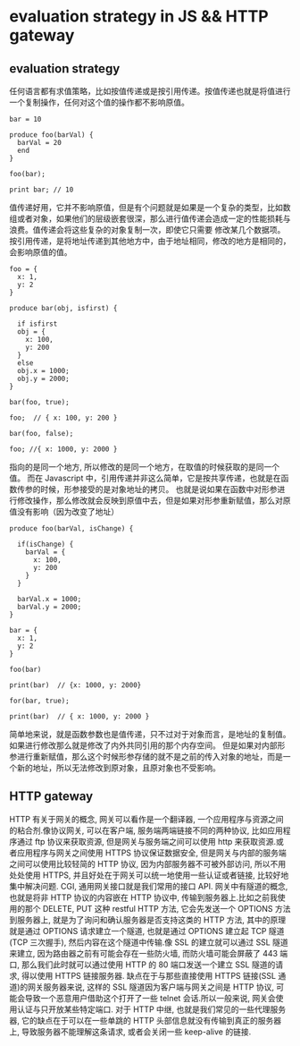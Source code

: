 # evaluation strategy in JS && HTTP gateway

## evaluation strategy
任何语言都有求值策略，比如按值传递或是按引用传递。按值传递也就是将值进行一个复制操作，任何对这个值的操作都不影响原值。
```
bar = 10

produce foo(barVal) {
  barVal = 20
  end
}

foo(bar);

print bar; // 10
```
值传递好用，它并不影响原值，但是有个问题就是如果是一个复杂的类型，比如数组或者对象，如果他们的层级嵌套很深，那么进行值传递会造成一定的性能损耗与浪费。值传递会将这些复杂的对象复制一次，即使它只需要
修改某几个数据项。 
按引用传递，是将地址传递到其他地方中，由于地址相同，修改的地方是相同的，会影响原值的值。
```
foo = {
  x: 1,
  y: 2
}

produce bar(obj, isfirst) {

  if isfirst
  obj = {
    x: 100,
    y: 200
  }
  else
  obj.x = 1000;
  obj.y = 2000;
}

bar(foo, true);

foo;  // { x: 100, y: 200 }

bar(foo, false);

foo; //{ x: 1000, y: 2000 }
```
指向的是同一个地方, 所以修改的是同一个地方，在取值的时候获取的是同一个值。
而在 Javascript 中，引用传递并非这么简单，它是按共享传递，也就是在函数传参的时候，形参接受的是对象地址的拷贝。
也就是说如果在函数中对形参进行修改操作，那么修改就会反映到原值中去，但是如果对形参重新赋值，那么对原值没有影响（因为改变了地址）
```
produce foo(barVal, isChange) {

  if(isChange) {
    barVal = {
      x: 100,
      y: 200
    }
  }

  barVal.x = 1000;
  barVal.y = 2000;
}

bar = {
  x: 1,
  y: 2
}

foo(bar)

print(bar)  // {x: 1000, y: 2000}

for(bar, true);

print(bar)  // { x: 1000, y: 2000 }

```
简单地来说，就是函数参数也是值传递，只不过对于对象而言，是地址的复制值。如果进行修改那么就是修改了内外共同引用的那个内存空间。
但是如果对内部形参进行重新赋值，那么这个时候形参存储的就不是之前的传入对象的地址，而是一个新的地址，所以无法修改到原对象，且原对象也不受影响。

## HTTP gateway
HTTP 有关于网关的概念, 网关可以看作是一个翻译器, 一个应用程序与资源之间的粘合剂.像协议网关, 可以在客户端, 服务端两端链接不同的两种协议, 比如应用程序通过 ftp 协议来获取资源, 但是网关与服务端之间可以使用 http 来获取资源.或者应用程序与网关之间使用 HTTPS 协议保证数据安全, 但是网关与内部的服务端之间可以使用比较轻简的 HTTP 协议, 因为内部服务器不可被外部访问, 所以不用处处使用 HTTPS, 并且好处在于网关可以统一地使用一些认证或者链接, 比较好地集中解决问题.
CGI, 通用网关接口就是我们常用的接口 API.
网关中有隧道的概念, 也就是将非 HTTP 协议的内容嵌在 HTTP 协议中, 传输到服务器上.比如之前我使用的那个 DELETE, PUT 这种 restful HTTP 方法, 它会先发送一个 OPTIONS 方法到服务器上, 就是为了询问和确认服务器是否支持这类的 HTTP 方法, 其中的原理就是通过 OPTIONS 请求建立一个隧道, 也就是通过 OPTIONS 建立起 TCP 隧道(TCP 三次握手), 然后内容在这个隧道中传输.像 SSL 的建立就可以通过 SSL 隧道来建立, 因为路由器之前有可能会存在一些防火墙, 而防火墙可能会屏蔽了 443 端口, 那么我们此时就可以通过使用 HTTP 的 80 端口发送一个建立 SSL 隧道的请求, 得以使用 HTTPS 链接服务器. 缺点在于与那些直接使用 HTTPS 链接(SSL 通道)的网关服务器来说, 这样的 SSL 隧道因为客户端与网关之间是 HTTP 协议, 可能会导致一个恶意用户借助这个打开了一些 telnet 会话.所以一般来说, 网关会使用认证与只开放某些特定端口.
对于 HTTP 中继, 也就是我们常见的一些代理服务器, 它的缺点在于可以在一些单跳的 HTTP 头部信息就没有传输到真正的服务器上, 导致服务器不能理解这条请求, 或者会关闭一些 keep-alive 的链接.